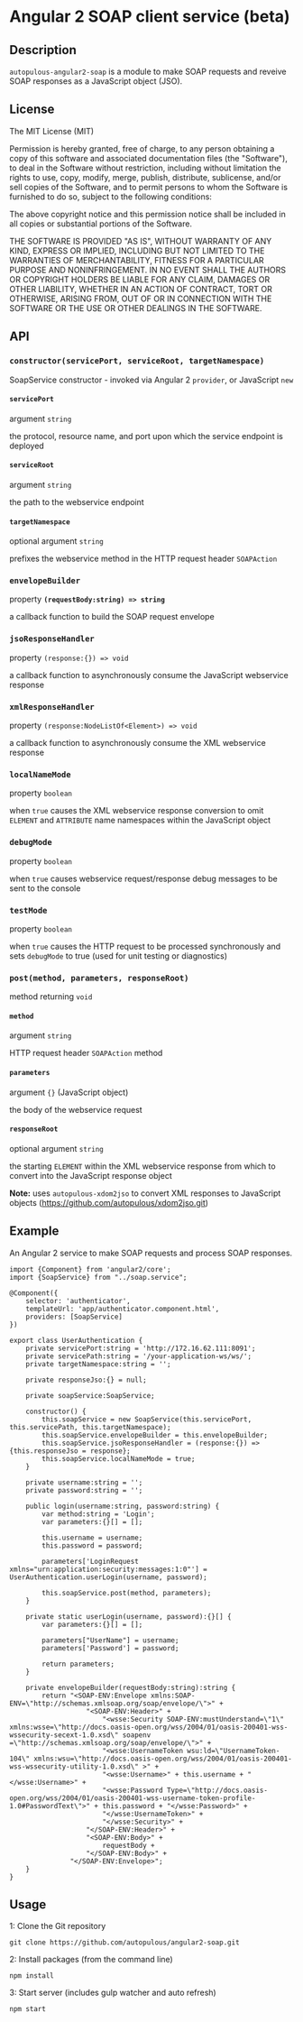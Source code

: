 # Angular 2 SOAP client service (beta)

## Description
`autopulous-angular2-soap` is a module to make SOAP requests and reveive SOAP responses as a JavaScript object (JSO).
## License
The MIT License (MIT)

Permission is hereby granted, free of charge, to any person obtaining a copy of this software and associated documentation files (the "Software"), to deal in the Software without restriction, including without limitation the rights to use, copy, modify, merge, publish, distribute, sublicense, and/or sell copies of the Software, and to permit persons to whom the Software is furnished to do so, subject to the following conditions:

The above copyright notice and this permission notice shall be included in all copies or substantial portions of the Software.

THE SOFTWARE IS PROVIDED "AS IS", WITHOUT WARRANTY OF ANY KIND, EXPRESS OR IMPLIED, INCLUDING BUT NOT LIMITED TO THE WARRANTIES OF MERCHANTABILITY, FITNESS FOR A PARTICULAR PURPOSE AND NONINFRINGEMENT. IN NO EVENT SHALL THE AUTHORS OR COPYRIGHT HOLDERS BE LIABLE FOR ANY CLAIM, DAMAGES OR OTHER LIABILITY, WHETHER IN AN ACTION OF CONTRACT, TORT OR OTHERWISE, ARISING FROM, OUT OF OR IN CONNECTION WITH THE SOFTWARE OR THE USE OR OTHER DEALINGS IN THE SOFTWARE.

## API
### `constructor(servicePort, serviceRoot, targetNamespace)`
SoapService constructor - invoked via Angular 2 `provider`, or JavaScript `new` 
#### `servicePort`
argument `string`

the protocol, resource name, and port upon which the service endpoint is deployed
#### `serviceRoot`
argument `string`
 
the path to the webservice endpoint
#### `targetNamespace`
optional argument `string`
 
prefixes the webservice method in the HTTP request header `SOAPAction`
### `envelopeBuilder`
property **`(requestBody:string) => string`**

a callback function to build the SOAP request envelope
### `jsoResponseHandler`
property `(response:{}) => void`
 
a callback function to asynchronously consume the JavaScript webservice response
### `xmlResponseHandler` 
property `(response:NodeListOf<Element>) => void`

a callback function to asynchronously consume the XML webservice response 
### `localNameMode`
property `boolean`

when `true` causes the XML webservice response conversion to omit `ELEMENT` and `ATTRIBUTE` name namespaces within the JavaScript object
### `debugMode`
property `boolean`
 
when `true` causes webservice request/response debug messages to be sent to the console
### `testMode`
property `boolean`

when `true` causes the HTTP request to be processed synchronously and sets `debugMode` to true (used for unit testing or diagnostics)

### `post(method, parameters, responseRoot)`
method returning `void`

#### `method`
argument `string`
 
HTTP request header `SOAPAction` method 
#### `parameters`
argument `{}` (JavaScript object)

the body of the webservice request
#### `responseRoot`
optional argument `string`
 
the starting `ELEMENT` within the XML webservice response from which to convert into the JavaScript response object

**Note:** uses `autopulous-xdom2jso` to convert XML responses to JavaScript objects (https://github.com/autopulous/xdom2jso.git) 

## Example
An Angular 2 service to make SOAP requests and process SOAP responses.

```
import {Component} from 'angular2/core';
import {SoapService} from "../soap.service";

@Component({
    selector: 'authenticator',
    templateUrl: 'app/authenticator.component.html',
    providers: [SoapService]
})

export class UserAuthentication {
    private servicePort:string = 'http://172.16.62.111:8091';
    private servicePath:string = '/your-application-ws/ws/';
    private targetNamespace:string = '';

    private responseJso:{} = null;

    private soapService:SoapService;

    constructor() {
        this.soapService = new SoapService(this.servicePort, this.servicePath, this.targetNamespace);
        this.soapService.envelopeBuilder = this.envelopeBuilder;
        this.soapService.jsoResponseHandler = (response:{}) => {this.responseJso = response};
        this.soapService.localNameMode = true;
    }

    private username:string = '';
    private password:string = '';

    public login(username:string, password:string) {
        var method:string = 'Login';
        var parameters:{}[] = [];

        this.username = username;
        this.password = password;

        parameters['LoginRequest xmlns="urn:application:security:messages:1:0"'] = UserAuthentication.userLogin(username, password);

        this.soapService.post(method, parameters);
    }

    private static userLogin(username, password):{}[] {
        var parameters:{}[] = [];

        parameters["UserName"] = username;
        parameters['Password'] = password;

        return parameters;
    }

    private envelopeBuilder(requestBody:string):string {
        return "<SOAP-ENV:Envelope xmlns:SOAP-ENV=\"http://schemas.xmlsoap.org/soap/envelope/\">" +
                   "<SOAP-ENV:Header>" +
                       "<wsse:Security SOAP-ENV:mustUnderstand=\"1\" xmlns:wsse=\"http://docs.oasis-open.org/wss/2004/01/oasis-200401-wss-wssecurity-secext-1.0.xsd\" soapenv =\"http://schemas.xmlsoap.org/soap/envelope/\">" +
                       "<wsse:UsernameToken wsu:ld=\"UsernameToken-104\" xmlns:wsu=\"http://docs.oasis-open.org/wss/2004/01/oasis-200401-wss-wssecurity-utility-1.0.xsd\" >" +
                       "<wsse:Username>" + this.username + "</wsse:Username>" +
                       "<wsse:Password Type=\"http://docs.oasis-open.org/wss/2004/01/oasis-200401-wss-username-token-profile-1.0#PasswordText\">" + this.password + "</wsse:Password>" +
                       "</wsse:UsernameToken>" +
                       "</wsse:Security>" +
                   "</SOAP-ENV:Header>" +
                   "<SOAP-ENV:Body>" +
                       requestBody +
                   "</SOAP-ENV:Body>" +
               "</SOAP-ENV:Envelope>";
    }
}
```

## Usage
1: Clone the Git repository
```
git clone https://github.com/autopulous/angular2-soap.git
```
2: Install packages (from the command line)
```
npm install
```
3: Start server (includes gulp watcher and auto refresh) 
```
npm start
```